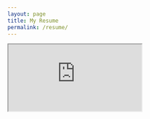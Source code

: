 ```yaml
---
layout: page
title: My Resume
permalink: /resume/
---
```


<iframe src="https://docs.google.com/document/d/e/2PACX-1vT9rs53OMkESz_jqaJ2WRlycaXVFCeKKCqlHL-Va7IhcxPHIr761qJdVFfUchofIvtrAJ5PPYLoNVV5/pub?embedded=true"></iframe>